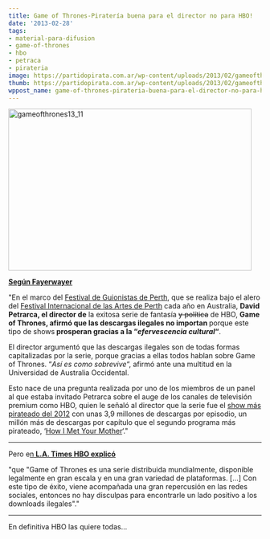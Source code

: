 ```yaml
---
title: Game of Thrones-Piratería buena para el director no para HBO!
date: '2013-02-28'
tags:
- material-para-difusion
- game-of-thrones
- hbo
- petraca
- pirateria
image: https://partidopirata.com.ar/wp-content/uploads/2013/02/gameofthrones13_11.jpg
thumb: https://partidopirata.com.ar/wp-content/uploads/2013/02/gameofthrones13_11-150x150.jpg
wppost_name: game-of-thrones-pirateria-buena-para-el-director-no-para-hbo
---
```


<a href="https://partidopirata.com.ar/wp-content/uploads/2013/02/gameofthrones13_11.jpg"><img class="aligncenter size-full wp-image-8586" alt="gameofthrones13_11" src="https://partidopirata.com.ar/wp-content/uploads/2013/02/gameofthrones13_11.jpg" width="484" height="322" /></a>

<strong><a href="http://www.fayerwayer.com/2013/02/director-de-game-of-thrones-afirma-que-las-descargas-ilegales-no-importan/" target="_blank">Según Fayerwayer</a></strong>

"En el marco del <a href="http://www.perthfestival.com.au/Perth-Writers-Festival/">Festival de Guionistas de Perth</a>, que se realiza bajo el alero del <a href="http://www.perthfestival.com.au/">Festival Internacional de las Artes de Perth</a> cada año en Australia, <strong>David Petrarca, el director de</strong> la exitosa serie de fantasía <del datetime="2013-02-27T17:25:22+00:00">y política</del> de HBO, <strong>Game of Thrones, afirmó que las descargas ilegales no importan </strong>porque este tipo de shows<strong> prosperan gracias a la “<em>efervescencia cultural</em>“</strong>.

El director argumentó que las descargas ilegales son de todas formas capitalizadas por la serie, porque gracias a ellas todos hablan sobre Game of Thrones. “<em>Así es como sobrevive</em>“, afirmó ante una multitud en la Universidad de Australia Occidental.

Esto nace de una pregunta realizada por uno de los miembros de un panel al que estaba invitado Petrarca sobre el auge de los canales de televisión premium como HBO, quien le señaló al director que la serie fue el <a href="http://www.fayerwayer.com/2012/12/game-of-thrones-es-la-serie-mas-descargada-de-2012/">show más pirateado del 2012</a> con unas 3,9 millones de descargas por episodio, un millón más de descargas por capítulo que el segundo programa más pirateado, ‘<a href="http://images1.wikia.nocookie.net/__cb20101127060437/himym/images/5/59/Eating_a_sandwich.png">How I Met Your Mother</a>‘."

<hr />

Pero e<a href="http://herocomplex.latimes.com/tv/game-of-thrones-piracy-comment-rejected-by-hbo/#/0" target="_blank">n<strong> L.A. Times HBO explicó
</strong></a>

"que "Game of Thrones es una serie distribuida mundialmente, disponible legalmente en gran escala y en una gran variedad de plataformas. [...] Con este tipo de éxito, viene acompañada una gran repercusión en las redes sociales, entonces no hay disculpas para encontrarle un lado positivo a los downloads ilegales"."

<hr />

En definitiva HBO las quiere todas...
